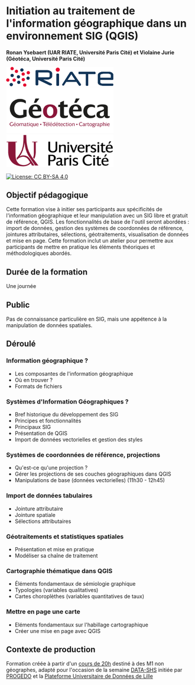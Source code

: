 # Initiation au traitement de l'information géographique dans un environnement SIG (QGIS)

**Ronan Ysebaert (UAR RIATE, Université Paris Cité) et Violaine Jurie (Géotéca, Université Paris Cité)**


<img src="fig/riate.png" width="290">
<img src="fig/geoteca.png" width="290"">
<img src="fig/uparis.jpeg" width="290">

[![License: CC BY-SA 4.0](https://img.shields.io/badge/License-CC%20BY--SA%204.0-lightgrey.svg)](http://creativecommons.org/licenses/by-sa/4.0/)

## Objectif pédagogique
Cette formation vise à initier ses participants aux spécificités de l'information géographique et leur manipulation 
avec un SIG libre et gratuit de référence, QGIS. Les fonctionnalités de base de l'outil seront abordées :
import de données, gestion des systèmes de coordonnées de référence, jointures attributaires, sélections, géotraitements,
visualisation de données et mise en page. Cette formation inclut un atelier pour permettre aux participants de mettre en pratique
les éléments théoriques et méthodologiques abordés.

## Durée de la formation
Une journée

## Public
Pas de connaissance particulière en SIG, mais une appétence à la manipulation de données spatiales. 

## Déroulé 

### Information géographique ? 

- Les composantes de l'information géographique
- Où en trouver ?
- Formats de fichiers

### Systèmes d'Information Géographiques ? 

- Bref historique du développement des SIG
- Principes et fonctionnalités
- Principaux SIG
- Présentation de QGIS
- Import de données vectorielles et gestion des styles

### Systèmes de coordonnées de référence, projections

- Qu'est-ce qu'une projection ?
- Gérer les projections de ses couches géographiques dans QGIS
- Manipulations de base (données vectorielles) (11h30 - 12h45)

### Import de données tabulaires

- Jointure attributaire
- Jointure spatiale
- Sélections attributaires

### Géotraitements et statistiques spatiales

- Présentation et mise en pratique
- Modéliser sa chaîne de traitement

###  Cartographie thématique dans QGIS

- Éléments fondamentaux de sémiologie graphique
- Typologies (variables qualitatives)
- Cartes choroplèthes (variables quantitatives de taux)

### Mettre en page une carte
- Eléments fondamentaux sur l'habillage cartographique
- Créer une mise en page avec QGIS

## Contexte de production
Formation créée à partir d'un [cours de 20h](https://github.com/rysebaert/infogeo) destiné à des M1 non géographes, adapté pour l'occasion de la semaine [DATA-SHS](https://www.progedo.fr/services/plates-formes-universitaires-de-donnees/semaine-data-shs/) initiée par [PROGEDO](https://www.progedo.fr/) et la [Plateforme Universitaire de Données de Lille](https://pudl.meshs.fr/)
